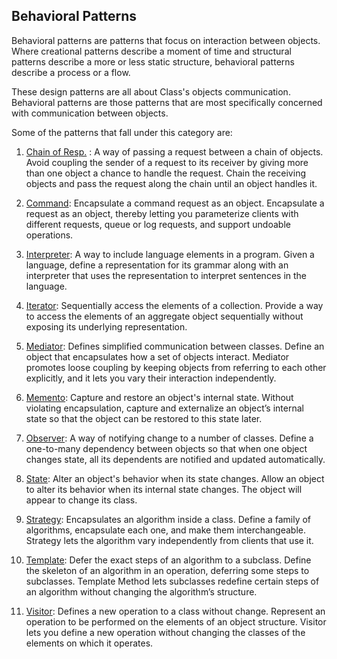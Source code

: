 ## Behavioral Patterns

Behavioral patterns are patterns that focus on interaction between objects. Where creational patterns describe a moment of time and structural patterns describe a more or less static structure, behavioral patterns describe a process or a flow.

These design patterns are all about Class's objects communication. Behavioral patterns are those patterns that are most specifically concerned with communication between objects.

Some of the patterns that fall under this category are:

1. [Chain of Resp.]() : A way of passing a request between a chain of objects. Avoid coupling the sender of a request to its receiver by giving more than one object a  chance to handle the request. Chain the receiving objects and pass the request along the chain until an object handles it.

2. [Command](): Encapsulate a command request as an object. Encapsulate a request as an object, thereby letting you parameterize clients with different requests, queue or log requests, and support undoable operations.

3. [Interpreter](): A way to include language elements in a program. Given a language, define a representation for its grammar along with an interpreter that uses the representation to interpret sentences in the language.

4. [Iterator](): Sequentially access the elements of a collection. Provide a way to access the elements of an aggregate object sequentially without exposing its underlying representation.

5. [Mediator](): Defines simplified communication between classes. Define an object that encapsulates how a set of objects interact. Mediator promotes loose coupling by keeping objects from referring to each other explicitly, and it lets you vary their interaction independently.

6. [Memento](): Capture and restore an object's internal state. Without violating encapsulation, capture and externalize an object’s internal state so that the object can be restored to this state later.

7. [Observer](): A way of notifying change to a number of classes. Define a one-to-many dependency between objects so that when one object changes state, all its dependents are notified and updated automatically.

8. [State](): Alter an object's behavior when its state changes. Allow an object to alter its behavior when its internal state changes. The object will appear to change its class.

9. [Strategy](): Encapsulates an algorithm inside a class. Define a family of algorithms, encapsulate each one, and make them interchangeable. Strategy lets the algorithm vary independently from clients that use it.

10. [Template](): Defer the exact steps of an algorithm to a subclass. Define the skeleton of an algorithm in an operation, deferring some steps to subclasses. Template Method lets subclasses redefine certain steps of an algorithm without changing the algorithm’s structure.

11. [Visitor](): Defines a new operation to a class without change. Represent an operation to be performed on the elements of an object structure. Visitor lets you define a new operation without changing the classes of the elements on which it operates.
